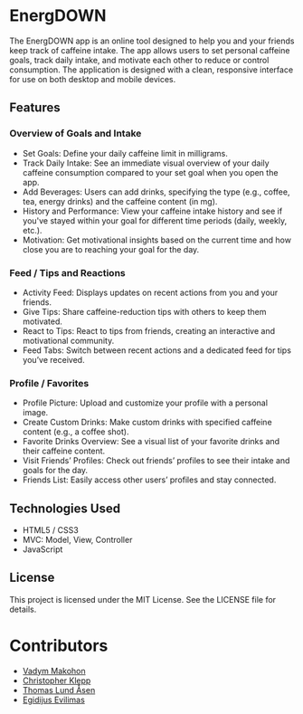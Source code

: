 # EnergDOWN

The EnergDOWN app is an online tool designed to help you and your friends keep track of caffeine intake. The app allows users to set personal caffeine goals, track daily intake, and motivate each other to reduce or control consumption. The application is designed with a clean, responsive interface for use on both desktop and mobile devices.

## Features

### Overview of Goals and Intake

- Set Goals: Define your daily caffeine limit in milligrams.
- Track Daily Intake: See an immediate visual overview of your daily caffeine consumption compared to your set goal when you open the app.
- Add Beverages: Users can add drinks, specifying the type (e.g., coffee, tea, energy drinks) and the caffeine content (in mg).
- History and Performance: View your caffeine intake history and see if you've stayed within your goal for different time periods (daily, weekly, etc.).
- Motivation: Get motivational insights based on the current time and how close you are to reaching your goal for the day.

### Feed / Tips and Reactions

- Activity Feed: Displays updates on recent actions from you and your friends.
- Give Tips: Share caffeine-reduction tips with others to keep them motivated.
- React to Tips: React to tips from friends, creating an interactive and motivational community.
- Feed Tabs: Switch between recent actions and a dedicated feed for tips you’ve received.

### Profile / Favorites

- Profile Picture: Upload and customize your profile with a personal image.
- Create Custom Drinks: Make custom drinks with specified caffeine content (e.g., a coffee shot).
- Favorite Drinks Overview: See a visual list of your favorite drinks and their caffeine content.
- Visit Friends’ Profiles: Check out friends’ profiles to see their intake and goals for the day.
- Friends List: Easily access other users’ profiles and stay connected.

## Technologies Used

- HTML5 / CSS3
- MVC: Model, View, Controller
- JavaScript

## License

This project is licensed under the MIT License. See the LICENSE file for details.

# Contributors

- [Vadym Makohon](https://github.com/VadymMakohon)
- [Christopher Klepp](https://github.com/christopherkp)
- [Thomas Lund Åsen](https://github.com/Rullekake)
- [Egidijus Evilimas](https://github.com/evilimas)
